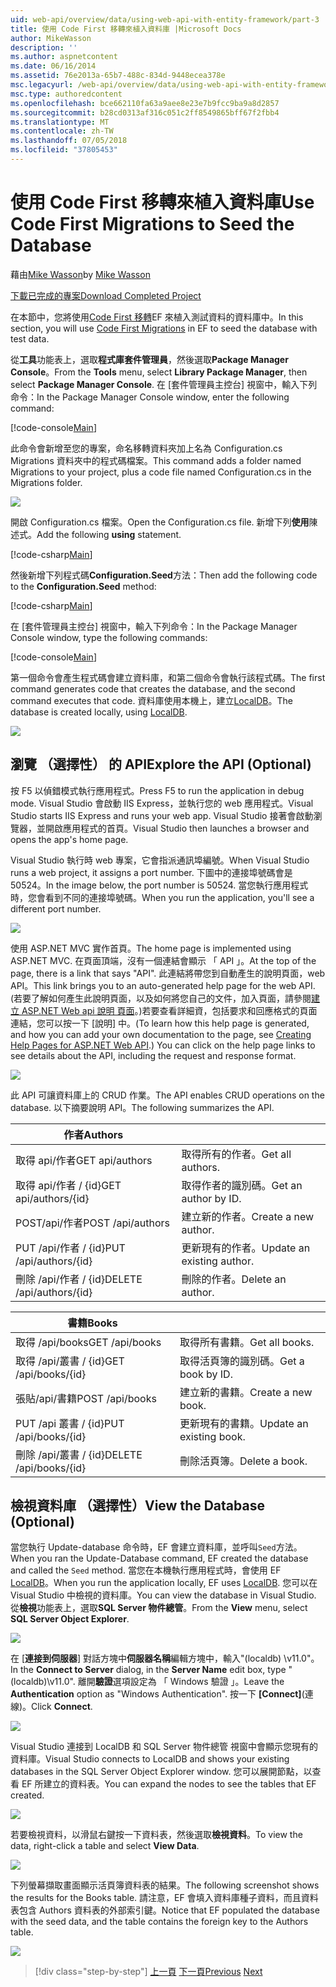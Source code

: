 ```yaml
---
uid: web-api/overview/data/using-web-api-with-entity-framework/part-3
title: 使用 Code First 移轉來植入資料庫 |Microsoft Docs
author: MikeWasson
description: ''
ms.author: aspnetcontent
ms.date: 06/16/2014
ms.assetid: 76e2013a-65b7-488c-834d-9448ecea378e
msc.legacyurl: /web-api/overview/data/using-web-api-with-entity-framework/part-3
msc.type: authoredcontent
ms.openlocfilehash: bce662110fa63a9aee8e23e7b9fcc9ba9a8d2857
ms.sourcegitcommit: b28cd0313af316c051c2ff8549865bff67f2fbb4
ms.translationtype: MT
ms.contentlocale: zh-TW
ms.lasthandoff: 07/05/2018
ms.locfileid: "37805453"
---
```

<a name="use-code-first-migrations-to-seed-the-database"></a><span data-ttu-id="f9c42-102">使用 Code First 移轉來植入資料庫</span><span class="sxs-lookup"><span data-stu-id="f9c42-102">Use Code First Migrations to Seed the Database</span></span>
====================
<span data-ttu-id="f9c42-103">藉由[Mike Wasson](https://github.com/MikeWasson)</span><span class="sxs-lookup"><span data-stu-id="f9c42-103">by [Mike Wasson](https://github.com/MikeWasson)</span></span>

[<span data-ttu-id="f9c42-104">下載已完成的專案</span><span class="sxs-lookup"><span data-stu-id="f9c42-104">Download Completed Project</span></span>](https://github.com/MikeWasson/BookService)

<span data-ttu-id="f9c42-105">在本節中，您將使用[Code First 移轉](https://msdn.microsoft.com/data/jj591621)EF 來植入測試資料的資料庫中。</span><span class="sxs-lookup"><span data-stu-id="f9c42-105">In this section, you will use [Code First Migrations](https://msdn.microsoft.com/data/jj591621) in EF to seed the database with test data.</span></span>

<span data-ttu-id="f9c42-106">從**工具**功能表上，選取**程式庫套件管理員**，然後選取**Package Manager Console**。</span><span class="sxs-lookup"><span data-stu-id="f9c42-106">From the **Tools** menu, select **Library Package Manager**, then select **Package Manager Console**.</span></span> <span data-ttu-id="f9c42-107">在 [套件管理員主控台] 視窗中，輸入下列命令：</span><span class="sxs-lookup"><span data-stu-id="f9c42-107">In the Package Manager Console window, enter the following command:</span></span>

[!code-console[Main](part-3/samples/sample1.cmd)]

<span data-ttu-id="f9c42-108">此命令會新增至您的專案，命名移轉資料夾加上名為 Configuration.cs Migrations 資料夾中的程式碼檔案。</span><span class="sxs-lookup"><span data-stu-id="f9c42-108">This command adds a folder named Migrations to your project, plus a code file named Configuration.cs in the Migrations folder.</span></span>

![](part-3/_static/image1.png)

<span data-ttu-id="f9c42-109">開啟 Configuration.cs 檔案。</span><span class="sxs-lookup"><span data-stu-id="f9c42-109">Open the Configuration.cs file.</span></span> <span data-ttu-id="f9c42-110">新增下列**使用**陳述式。</span><span class="sxs-lookup"><span data-stu-id="f9c42-110">Add the following **using** statement.</span></span>

[!code-csharp[Main](part-3/samples/sample2.cs)]

<span data-ttu-id="f9c42-111">然後新增下列程式碼**Configuration.Seed**方法：</span><span class="sxs-lookup"><span data-stu-id="f9c42-111">Then add the following code to the **Configuration.Seed** method:</span></span>

[!code-csharp[Main](part-3/samples/sample3.cs)]

<span data-ttu-id="f9c42-112">在 [套件管理員主控台] 視窗中，輸入下列命令：</span><span class="sxs-lookup"><span data-stu-id="f9c42-112">In the Package Manager Console window, type the following commands:</span></span>

[!code-console[Main](part-3/samples/sample4.cmd)]

<span data-ttu-id="f9c42-113">第一個命令會產生程式碼會建立資料庫，和第二個命令會執行該程式碼。</span><span class="sxs-lookup"><span data-stu-id="f9c42-113">The first command generates code that creates the database, and the second command executes that code.</span></span> <span data-ttu-id="f9c42-114">資料庫使用本機上，建立[LocalDB](https://msdn.microsoft.com/library/hh510202.aspx)。</span><span class="sxs-lookup"><span data-stu-id="f9c42-114">The database is created locally, using [LocalDB](https://msdn.microsoft.com/library/hh510202.aspx).</span></span>

![](part-3/_static/image2.png)

## <a name="explore-the-api-optional"></a><span data-ttu-id="f9c42-115">瀏覽 （選擇性） 的 API</span><span class="sxs-lookup"><span data-stu-id="f9c42-115">Explore the API (Optional)</span></span>

<span data-ttu-id="f9c42-116">按 F5 以偵錯模式執行應用程式。</span><span class="sxs-lookup"><span data-stu-id="f9c42-116">Press F5 to run the application in debug mode.</span></span> <span data-ttu-id="f9c42-117">Visual Studio 會啟動 IIS Express，並執行您的 web 應用程式。</span><span class="sxs-lookup"><span data-stu-id="f9c42-117">Visual Studio starts IIS Express and runs your web app.</span></span> <span data-ttu-id="f9c42-118">Visual Studio 接著會啟動瀏覽器，並開啟應用程式的首頁。</span><span class="sxs-lookup"><span data-stu-id="f9c42-118">Visual Studio then launches a browser and opens the app's home page.</span></span>

<span data-ttu-id="f9c42-119">Visual Studio 執行時 web 專案，它會指派通訊埠編號。</span><span class="sxs-lookup"><span data-stu-id="f9c42-119">When Visual Studio runs a web project, it assigns a port number.</span></span> <span data-ttu-id="f9c42-120">下圖中的連接埠號碼會是 50524。</span><span class="sxs-lookup"><span data-stu-id="f9c42-120">In the image below, the port number is 50524.</span></span> <span data-ttu-id="f9c42-121">當您執行應用程式時，您會看到不同的連接埠號碼。</span><span class="sxs-lookup"><span data-stu-id="f9c42-121">When you run the application, you'll see a different port number.</span></span>

![](part-3/_static/image3.png)

<span data-ttu-id="f9c42-122">使用 ASP.NET MVC 實作首頁。</span><span class="sxs-lookup"><span data-stu-id="f9c42-122">The home page is implemented using ASP.NET MVC.</span></span> <span data-ttu-id="f9c42-123">在頁面頂端，沒有一個連結會顯示 「 API 」。</span><span class="sxs-lookup"><span data-stu-id="f9c42-123">At the top of the page, there is a link that says "API".</span></span> <span data-ttu-id="f9c42-124">此連結將帶您到自動產生的說明頁面，web API。</span><span class="sxs-lookup"><span data-stu-id="f9c42-124">This link brings you to an auto-generated help page for the web API.</span></span> <span data-ttu-id="f9c42-125">(若要了解如何產生此說明頁面，以及如何將您自己的文件，加入頁面，請參閱[建立 ASP.NET Web api 說明 頁面](../../getting-started-with-aspnet-web-api/creating-api-help-pages.md)。)若要查看詳細資，包括要求和回應格式的頁面連結，您可以按一下 [說明] 中。</span><span class="sxs-lookup"><span data-stu-id="f9c42-125">(To learn how this help page is generated, and how you can add your own documentation to the page, see [Creating Help Pages for ASP.NET Web API](../../getting-started-with-aspnet-web-api/creating-api-help-pages.md).) You can click on the help page links to see details about the API, including the request and response format.</span></span>

![](part-3/_static/image4.png)

<span data-ttu-id="f9c42-126">此 API 可讓資料庫上的 CRUD 作業。</span><span class="sxs-lookup"><span data-stu-id="f9c42-126">The API enables CRUD operations on the database.</span></span> <span data-ttu-id="f9c42-127">以下摘要說明 API。</span><span class="sxs-lookup"><span data-stu-id="f9c42-127">The following summarizes the API.</span></span>

| <span data-ttu-id="f9c42-128">作者</span><span class="sxs-lookup"><span data-stu-id="f9c42-128">Authors</span></span> |  |
| --- | -- |
| <span data-ttu-id="f9c42-129">取得 api/作者</span><span class="sxs-lookup"><span data-stu-id="f9c42-129">GET api/authors</span></span> | <span data-ttu-id="f9c42-130">取得所有的作者。</span><span class="sxs-lookup"><span data-stu-id="f9c42-130">Get all authors.</span></span> |
| <span data-ttu-id="f9c42-131">取得 api/作者 / {id}</span><span class="sxs-lookup"><span data-stu-id="f9c42-131">GET api/authors/{id}</span></span> | <span data-ttu-id="f9c42-132">取得作者的識別碼。</span><span class="sxs-lookup"><span data-stu-id="f9c42-132">Get an author by ID.</span></span> |
| <span data-ttu-id="f9c42-133">POST/api/作者</span><span class="sxs-lookup"><span data-stu-id="f9c42-133">POST /api/authors</span></span> | <span data-ttu-id="f9c42-134">建立新的作者。</span><span class="sxs-lookup"><span data-stu-id="f9c42-134">Create a new author.</span></span> |
| <span data-ttu-id="f9c42-135">PUT /api/作者 / {id}</span><span class="sxs-lookup"><span data-stu-id="f9c42-135">PUT /api/authors/{id}</span></span> | <span data-ttu-id="f9c42-136">更新現有的作者。</span><span class="sxs-lookup"><span data-stu-id="f9c42-136">Update an existing author.</span></span> |
| <span data-ttu-id="f9c42-137">刪除 /api/作者 / {id}</span><span class="sxs-lookup"><span data-stu-id="f9c42-137">DELETE /api/authors/{id}</span></span> | <span data-ttu-id="f9c42-138">刪除的作者。</span><span class="sxs-lookup"><span data-stu-id="f9c42-138">Delete an author.</span></span> |

| <span data-ttu-id="f9c42-139">書籍</span><span class="sxs-lookup"><span data-stu-id="f9c42-139">Books</span></span> |  |
| --- | -- |
| <span data-ttu-id="f9c42-140">取得 /api/books</span><span class="sxs-lookup"><span data-stu-id="f9c42-140">GET /api/books</span></span> | <span data-ttu-id="f9c42-141">取得所有書籍。</span><span class="sxs-lookup"><span data-stu-id="f9c42-141">Get all books.</span></span> |
| <span data-ttu-id="f9c42-142">取得 /api/叢書 / {id}</span><span class="sxs-lookup"><span data-stu-id="f9c42-142">GET /api/books/{id}</span></span> | <span data-ttu-id="f9c42-143">取得活頁簿的識別碼。</span><span class="sxs-lookup"><span data-stu-id="f9c42-143">Get a book by ID.</span></span> |
| <span data-ttu-id="f9c42-144">張貼/api/書籍</span><span class="sxs-lookup"><span data-stu-id="f9c42-144">POST /api/books</span></span> | <span data-ttu-id="f9c42-145">建立新的書籍。</span><span class="sxs-lookup"><span data-stu-id="f9c42-145">Create a new book.</span></span> |
| <span data-ttu-id="f9c42-146">PUT /api 叢書 / {id}</span><span class="sxs-lookup"><span data-stu-id="f9c42-146">PUT /api/books/{id}</span></span> | <span data-ttu-id="f9c42-147">更新現有的書籍。</span><span class="sxs-lookup"><span data-stu-id="f9c42-147">Update an existing book.</span></span> |
| <span data-ttu-id="f9c42-148">刪除 /api/叢書 / {id}</span><span class="sxs-lookup"><span data-stu-id="f9c42-148">DELETE /api/books/{id}</span></span> | <span data-ttu-id="f9c42-149">刪除活頁簿。</span><span class="sxs-lookup"><span data-stu-id="f9c42-149">Delete a book.</span></span> |

## <a name="view-the-database-optional"></a><span data-ttu-id="f9c42-150">檢視資料庫 （選擇性）</span><span class="sxs-lookup"><span data-stu-id="f9c42-150">View the Database (Optional)</span></span>

<span data-ttu-id="f9c42-151">當您執行 Update-database 命令時，EF 會建立資料庫，並呼叫`Seed`方法。</span><span class="sxs-lookup"><span data-stu-id="f9c42-151">When you ran the Update-Database command, EF created the database and called the `Seed` method.</span></span> <span data-ttu-id="f9c42-152">當您在本機執行應用程式時，會使用 EF [LocalDB](https://blogs.msdn.com/b/sqlexpress/archive/2011/07/12/introducing-localdb-a-better-sql-express.aspx)。</span><span class="sxs-lookup"><span data-stu-id="f9c42-152">When you run the application locally, EF uses [LocalDB](https://blogs.msdn.com/b/sqlexpress/archive/2011/07/12/introducing-localdb-a-better-sql-express.aspx).</span></span> <span data-ttu-id="f9c42-153">您可以在 Visual Studio 中檢視的資料庫。</span><span class="sxs-lookup"><span data-stu-id="f9c42-153">You can view the database in Visual Studio.</span></span> <span data-ttu-id="f9c42-154">從**檢視**功能表上，選取**SQL Server 物件總管**。</span><span class="sxs-lookup"><span data-stu-id="f9c42-154">From the **View** menu, select **SQL Server Object Explorer**.</span></span>

![](part-3/_static/image5.png)

<span data-ttu-id="f9c42-155">在 [**連接到伺服器**] 對話方塊中**伺服器名稱**編輯方塊中，輸入"(localdb) \v11.0"。</span><span class="sxs-lookup"><span data-stu-id="f9c42-155">In the **Connect to Server** dialog, in the **Server Name** edit box, type "(localdb)\v11.0".</span></span> <span data-ttu-id="f9c42-156">離開**驗證**選項設定為 「 Windows 驗證 」。</span><span class="sxs-lookup"><span data-stu-id="f9c42-156">Leave the **Authentication** option as "Windows Authentication".</span></span> <span data-ttu-id="f9c42-157">按一下 **[Connect]**(連線)。</span><span class="sxs-lookup"><span data-stu-id="f9c42-157">Click **Connect**.</span></span>

![](part-3/_static/image6.png)

<span data-ttu-id="f9c42-158">Visual Studio 連接到 LocalDB 和 SQL Server 物件總管 視窗中會顯示您現有的資料庫。</span><span class="sxs-lookup"><span data-stu-id="f9c42-158">Visual Studio connects to LocalDB and shows your existing databases in the SQL Server Object Explorer window.</span></span> <span data-ttu-id="f9c42-159">您可以展開節點，以查看 EF 所建立的資料表。</span><span class="sxs-lookup"><span data-stu-id="f9c42-159">You can expand the nodes to see the tables that EF created.</span></span>

![](part-3/_static/image7.png)

<span data-ttu-id="f9c42-160">若要檢視資料，以滑鼠右鍵按一下資料表，然後選取**檢視資料**。</span><span class="sxs-lookup"><span data-stu-id="f9c42-160">To view the data, right-click a table and select **View Data**.</span></span>

![](part-3/_static/image8.png)

<span data-ttu-id="f9c42-161">下列螢幕擷取畫面顯示活頁簿資料表的結果。</span><span class="sxs-lookup"><span data-stu-id="f9c42-161">The following screenshot shows the results for the Books table.</span></span> <span data-ttu-id="f9c42-162">請注意，EF 會填入資料庫種子資料，而且資料表包含 Authors 資料表的外部索引鍵。</span><span class="sxs-lookup"><span data-stu-id="f9c42-162">Notice that EF populated the database with the seed data, and the table contains the foreign key to the Authors table.</span></span>

![](part-3/_static/image9.png)

> [!div class="step-by-step"]
> <span data-ttu-id="f9c42-163">[上一頁](part-2.md)
> [下一頁](part-4.md)</span><span class="sxs-lookup"><span data-stu-id="f9c42-163">[Previous](part-2.md)
[Next](part-4.md)</span></span>
